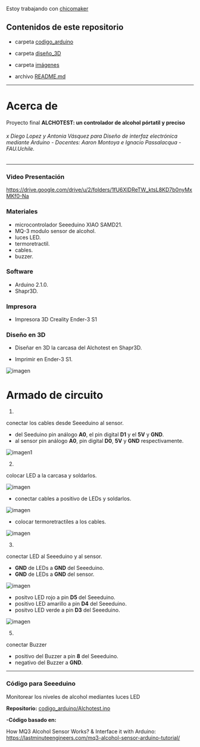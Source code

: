 Estoy trabajando con [chicomaker](https://github.com/chicomaker)

## Contenidos de este repositorio

- carpeta [codigo_arduino](https://github.com/malparidv/aud5i022-2023-1/tree/main/proyecto-final/malparidv/Codigo_arduino)

- carpeta [diseño_3D](https://github.com/malparidv/aud5i022-2023-1/tree/main/proyecto-final/malparidv/Dise%C3%B1o%203D)

- carpeta [imágenes](https://github.com/malparidv/aud5i022-2023-1/tree/main/proyecto-final/malparidv/Im%C3%A1genes)

- archivo [README.md](https://github.com/malparidv/aud5i022-2023-1/blob/main/proyecto-final/malparidv/README.md)

---

# Acerca de 

Proyecto final **ALCHOTEST: un controlador de alcohol pórtatil y preciso**

###### x Diego Lopez y Antonia Vásquez para Diseño de interfaz electrónica mediante Arduino - Docentes: Aaron Montoya e Ignacio Passalacqua - FAU.Uchile.

---

### Video Presentación

https://drive.google.com/drive/u/2/folders/1fU6XIDReTW_ktsL8KD7b0nyMxMKf0-Na

### Materiales

- microcontrolador Seeeduino XIAO SAMD21.
- MQ-3 modulo sensor de alcohol. 
- luces LED.
- termoretractil.
- cables.
- buzzer.

### Software

- Arduino 2.1.0.
- Shapr3D.

### Impresora

  - Impresora 3D Creality Ender-3 S1

### Diseño en 3D

- Diseñar en 3D la carcasa del Alchotest en Shapr3D.

- Imprimir en Ender-3 S1.

![imagen](https://github.com/malparidv/aud5i022-2023-1/blob/main/proyecto-final/malparidv/Im%C3%A1genes/WhatsApp%20Image%202023-06-30%20at%2011.09.39%20AM(3).jpeg?raw=true)

# Armado de circuito

1. 

conectar los cables desde Seeeduino al sensor.

- del Seeduino pin análogo **A0**, el pin digital **D1** y el **5V** y **GND**.
- al sensor pin análogo **A0**, pin digital **D0**, **5V** y **GND** respectivamente.

![imagen1](https://github.com/malparidv/aud5i022-2023-1/blob/main/proyecto-final/malparidv/Im%C3%A1genes/WhatsApp%20Image%202023-06-30%20at%2011.09.39%20AM.jpeg?raw=true)

2.

colocar LED a la carcasa y soldarlos.

![imagen](https://github.com/malparidv/aud5i022-2023-1/blob/main/proyecto-final/malparidv/Im%C3%A1genes/WhatsApp%20Image%202023-06-30%20at%2011.09.39%20AM(5).jpeg?raw=true)

- conectar cables a positivo de LEDs y soldarlos.

![imagen](https://github.com/malparidv/aud5i022-2023-1/blob/main/proyecto-final/malparidv/Im%C3%A1genes/WhatsApp%20Image%202023-06-30%20at%2011.09.39%20AM(4).jpeg?raw=true)

- colocar termoretractiles a los cables.

![imagen](https://github.com/malparidv/aud5i022-2023-1/blob/main/proyecto-final/malparidv/Im%C3%A1genes/WhatsApp%20Image%202023-06-30%20at%2011.09.39%20AM(6).jpeg?raw=true)

3.

conectar LED al Seeeduino y al sensor.

- **GND** de LEDs a **GND** del Seeeduino.
- **GND** de LEDs a **GND** del sensor.

![imagen](https://github.com/malparidv/aud5i022-2023-1/blob/main/proyecto-final/malparidv/Im%C3%A1genes/WhatsApp%20Image%202023-06-30%20at%2011.09.39%20AM(1).jpeg?raw=true)

- positvo LED rojo a pin **D5** del Seeeduino.
- positivo LED amarillo a pin **D4** del Seeeduino.
- positvo LED verde a pin **D3** del Seeeduino.

![imagen](https://github.com/malparidv/aud5i022-2023-1/blob/main/proyecto-final/malparidv/Im%C3%A1genes/WhatsApp%20Image%202023-06-30%20at%2011.09.39%20AM(2).jpeg?raw=true)

5.

conectar Buzzer

- positivo del Buzzer a pin **8** del Seeeduino.
- negativo del Buzzer a **GND**.

---

### Código para Seeeduino

Monitorear los niveles de alcohol mediantes luces LED

**Repositorio:** [codigo_arduino/Alchotest.ino](https://github.com/malparidv/aud5i022-2023-1/blob/main/proyecto-final/malparidv/Codigo_arduino/Alchotest.ino)

**-Código basado en:**

How MQ3 Alcohol Sensor Works? & Interface it with Arduino:
https://lastminuteengineers.com/mq3-alcohol-sensor-arduino-tutorial/



